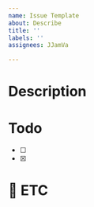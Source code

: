 ```yaml
---
name: Issue Template
about: Describe
title: ''
labels: ''
assignees: JJamVa

---
```


# Description
<!--기능 설명해주세요-->

#  Todo
- [ ] <!--해야할 작업1-->
- [x] <!--해야할 작업2-->

# 📍 ETC
<!--기타 작업-->
